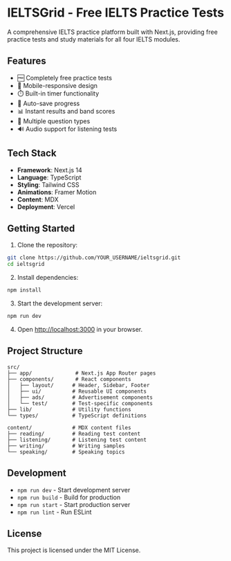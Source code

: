 # IELTSGrid - Free IELTS Practice Tests

A comprehensive IELTS practice platform built with Next.js, providing free practice tests and study materials for all four IELTS modules.

## Features

- 🆓 Completely free practice tests
- 📱 Mobile-responsive design
- ⏱️ Built-in timer functionality
- 💾 Auto-save progress
- 📊 Instant results and band scores
- 🎯 Multiple question types
- 🔊 Audio support for listening tests

## Tech Stack

- **Framework**: Next.js 14
- **Language**: TypeScript
- **Styling**: Tailwind CSS
- **Animations**: Framer Motion
- **Content**: MDX
- **Deployment**: Vercel

## Getting Started

1. Clone the repository:

```bash
git clone https://github.com/YOUR_USERNAME/ieltsgrid.git
cd ieltsgrid
```

2. Install dependencies:

```bash
npm install
```

3. Start the development server:

```bash
npm run dev
```

4. Open [http://localhost:3000](http://localhost:3000) in your browser.

## Project Structure

```
src/
├── app/              # Next.js App Router pages
├── components/       # React components
│   ├── layout/      # Header, Sidebar, Footer
│   ├── ui/          # Reusable UI components
│   ├── ads/         # Advertisement components
│   └── test/        # Test-specific components
├── lib/             # Utility functions
└── types/           # TypeScript definitions

content/             # MDX content files
├── reading/         # Reading test content
├── listening/       # Listening test content
├── writing/         # Writing samples
└── speaking/        # Speaking topics
```

## Development

- `npm run dev` - Start development server
- `npm run build` - Build for production
- `npm run start` - Start production server
- `npm run lint` - Run ESLint

## License

This project is licensed under the MIT License.
